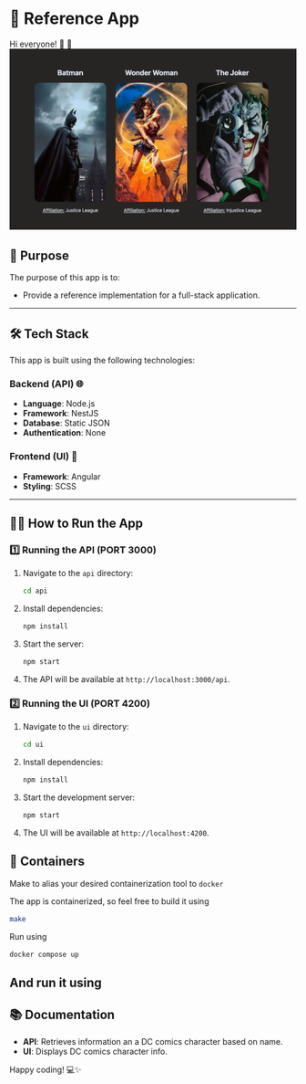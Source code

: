# 🚀 Reference App

Hi everyone! 👋 🌊
![Made a simple reference app for the demo](demo_app.png)

## 🎯 Purpose

The purpose of this app is to:

- Provide a reference implementation for a full-stack application.

---

## 🛠️ Tech Stack

This app is built using the following technologies:

### Backend (API) 🌐

- **Language**: Node.js
- **Framework**: NestJS
- **Database**: Static JSON
- **Authentication**: None

### Frontend (UI) 🎨

- **Framework**: Angular
- **Styling**: SCSS

---

## 🏃‍♂️ How to Run the App

### 1️⃣ Running the API (PORT 3000)

1. Navigate to the `api` directory:
   ```bash
   cd api
   ```
2. Install dependencies:
   ```bash
   npm install
   ```
3. Start the server:
   ```bash
   npm start
   ```
4. The API will be available at `http://localhost:3000/api`.

### 2️⃣ Running the UI (PORT 4200)

1. Navigate to the `ui` directory:
   ```bash
   cd ui
   ```
2. Install dependencies:
   ```bash
   npm install
   ```
3. Start the development server:
   ```bash
   npm start
   ```
4. The UI will be available at `http://localhost:4200`.

## 🐳 Containers

Make to alias your desired containerization tool to `docker`

The app is containerized, so feel free to build it using

```sh
make
```

Run using

```sh
docker compose up
```

## And run it using

## 📚 Documentation

- **API**: Retrieves information an a DC comics character based on name.
- **UI**: Displays DC comics character info.

Happy coding! 💻✨

